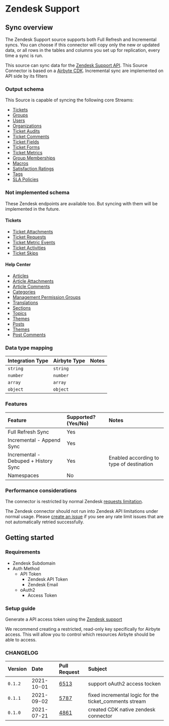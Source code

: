 # Zendesk Support

## Sync overview

The Zendesk Support source supports both Full Refresh and Incremental syncs. You can choose if this connector will copy only the new or updated data, or all rows in the tables and columns you set up for replication, every time a sync is run.

This source can sync data for the [Zendesk Support API](https://developer.zendesk.com/api-reference/apps/apps-support-api/introduction/).
This Source Connector is based on a [Airbyte CDK](https://docs.airbyte.io/connector-development/cdk-python).
Incremental sync are implemented on API side by its filters
### Output schema

This Source is capable of syncing the following core Streams:

* [Tickets](https://developer.zendesk.com/rest_api/docs/support/tickets)
* [Groups](https://developer.zendesk.com/rest_api/docs/support/groups)
* [Users](https://developer.zendesk.com/rest_api/docs/support/users)
* [Organizations](https://developer.zendesk.com/rest_api/docs/support/organizations)
* [Ticket Audits](https://developer.zendesk.com/rest_api/docs/support/ticket_audits)
* [Ticket Comments](https://developer.zendesk.com/rest_api/docs/support/ticket_comments)
* [Ticket Fields](https://developer.zendesk.com/rest_api/docs/support/ticket_fields)
* [Ticket Forms](https://developer.zendesk.com/rest_api/docs/support/ticket_forms)
* [Ticket Metrics](https://developer.zendesk.com/rest_api/docs/support/ticket_metrics)
* [Group Memberships](https://developer.zendesk.com/rest_api/docs/support/group_memberships)
* [Macros](https://developer.zendesk.com/rest_api/docs/support/macros)
* [Satisfaction Ratings](https://developer.zendesk.com/rest_api/docs/support/satisfaction_ratings)
* [Tags](https://developer.zendesk.com/rest_api/docs/support/tags)
* [SLA Policies](https://developer.zendesk.com/rest_api/docs/support/sla_policies)

 ### Not implemented schema
 These Zendesk endpoints are available too. But syncing with them will be implemented in the future.
 #### Tickets
* [Ticket Attachments](https://developer.zendesk.com/api-reference/ticketing/tickets/ticket-attachments/)
* [Ticket Requests](https://developer.zendesk.com/api-reference/ticketing/tickets/ticket-requests/)
* [Ticket Metric Events](https://developer.zendesk.com/api-reference/ticketing/tickets/ticket_metric_events/)
* [Ticket Activities](https://developer.zendesk.com/api-reference/ticketing/tickets/activity_stream/)
* [Ticket Skips](https://developer.zendesk.com/api-reference/ticketing/tickets/ticket_skips/)

 #### Help Center
* [Articles](https://developer.zendesk.com/api-reference/help_center/help-center-api/articles/)
* [Article Attachments](https://developer.zendesk.com/api-reference/help_center/help-center-api/article_attachments/)
* [Article Comments](https://developer.zendesk.com/api-reference/help_center/help-center-api/article_comments/)
* [Categories](https://developer.zendesk.com/api-reference/help_center/help-center-api/categories/)
* [Management Permission Groups](https://developer.zendesk.com/api-reference/help_center/help-center-api/permission_groups/)
* [Translations](https://developer.zendesk.com/api-reference/help_center/help-center-api/translations/)
* [Sections](https://developer.zendesk.com/api-reference/help_center/help-center-api/sections/)
* [Topics](https://developer.zendesk.com/api-reference/help_center/help-center-api/topics)
* [Themes](https://developer.zendesk.com/api-reference/help_center/help-center-api/theming)
* [Posts](https://developer.zendesk.com/api-reference/help_center/help-center-api/posts)
* [Themes](https://developer.zendesk.com/api-reference/help_center/help-center-api/posts)
* [Post Comments](https://developer.zendesk.com/api-reference/help_center/help-center-api/post_comments/)

### Data type mapping

| Integration Type | Airbyte Type | Notes |
| :--- | :--- | :--- |
| `string` | `string` |  |
| `number` | `number` |  |
| `array` | `array` |  |
| `object` | `object` |  |
### Features

| Feature | Supported?\(Yes/No\) | Notes |
| :--- | :--- | :--- |
| Full Refresh Sync | Yes |  |
| Incremental - Append Sync | Yes |  |
| Incremental - Debuped + History Sync | Yes | Enabled according to type of destination  |
| Namespaces | No |  |

### Performance considerations

The connector is restricted by normal Zendesk [requests limitation](https://developer.zendesk.com/rest_api/docs/support/usage_limits).

The Zendesk connector should not run into Zendesk API limitations under normal usage. Please [create an issue](https://github.com/airbytehq/airbyte/issues) if you see any rate limit issues that are not automatically retried successfully.

## Getting started
### Requirements
* Zendesk Subdomain
* Auth Method
  * API Token
    * Zendesk API Token 
    * Zendesk Email 
  * oAuth2
    * Access Token

### Setup guide

Generate a API access token using the [Zendesk support](https://support.zendesk.com/hc/en-us/articles/226022787-Generating-a-new-API-token)

We recommend creating a restricted, read-only key specifically for Airbyte access. This will allow you to control which resources Airbyte should be able to access.

### CHANGELOG
| Version | Date | Pull Request | Subject |
| :------ | :--------  | :-----       | :------ |
| `0.1.2` | 2021-10-01 | [6513](https://github.com/airbytehq/airbyte/pull/6513) | support oAuth2 access tocken |
| `0.1.1` | 2021-09-02 | [5787](https://github.com/airbytehq/airbyte/pull/5787) | fixed incremental logic for the ticket_comments stream |
| `0.1.0` | 2021-07-21 | [4861](https://github.com/airbytehq/airbyte/pull/4861) | created CDK native zendesk connector |

